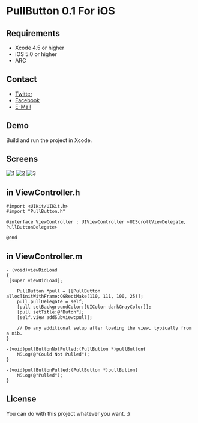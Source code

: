 PullButton 0.1 For iOS 
==============

Requirements
--------------
- Xcode 4.5 or higher
- iOS 5.0 or higher
- ARC

Contact
--------------
- [Twitter](https://twitter.com/rocxteady2)
- [Facebook](https://www.facebook.com/rocxteady)
- [E-Mail](mailto:ulas.sancak@hotmail.com.tr)

Demo
--------------
Build and run the project in Xcode.

Screens
--------------
![1](http://s5.postimg.org/xaldvwwvr/i_OS_Simulator_Screen_shot_Jul_26_2013_5_15_16_A.png)
![2](http://s5.postimg.org/pj99b3i47/i_OS_Simulator_Screen_shot_Jul_26_2013_5_15_22_A.png)
![3](http://s5.postimg.org/597ci7rlj/i_OS_Simulator_Screen_shot_Jul_26_2013_5_15_27_A.png)

in ViewController.h
--------------

    #import <UIKit/UIKit.h>
    #import "PullButton.h"

    @interface ViewController : UIViewController <UIScrollViewDelegate, PullButtonDelegate>

    @end
    
in ViewController.m
--------------
    
	- (void)viewDidLoad
	{
   	 [super viewDidLoad];
    
    	PullButton *pull = [[PullButton alloc]initWithFrame:CGRectMake(110, 111, 100, 25)];
    	pull.pullDelegate = self;
    	[pull setBackgroundColor:[UIColor darkGrayColor]];
    	[pull setTitle:@"Buton"];
    	[self.view addSubview:pull];
    
		// Do any additional setup after loading the view, typically from a nib.
	}

	-(void)pullButtonNotPulled:(PullButton *)pullButton{
		NSLog(@"Could Not Pulled");
	}

	-(void)pullButtonPulled:(PullButton *)pullButton{
    	NSLog(@"Pulled");
	}

License
--------------
You can do with this project whatever you want. :)
